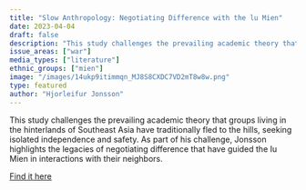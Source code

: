 ```yaml
---
title: "Slow Anthropology: Negotiating Difference with the lu Mien"
date: 2023-04-04
draft: false
description: "This study challenges the prevailing academic theory that groups living in the hinterlands of Southeast Asia have traditionally fled to the hills, seeking isolated independence and safety. As part of his challenge, Jonsson highlights the legacies of negotiating difference that have guided the Iu Mien in interactions with their neighbors."
issue_areas: ["war"]
media_types: ["literature"]
ethnic_groups: ["mien"]
image: "/images/14ukp9itimmqn_MJ8S8CXDC7VD2mT8w8w.png"
type: featured
author: "Hjorleifur Jonsson"
---
```


This study challenges the prevailing academic theory that groups living in the hinterlands of Southeast Asia have traditionally fled to the hills, seeking isolated independence and safety. As part of his challenge, Jonsson highlights the legacies of negotiating difference that have guided the Iu Mien in interactions with their neighbors.

[Find it here](https://doi.org/10.1017/S0021911816001558)
